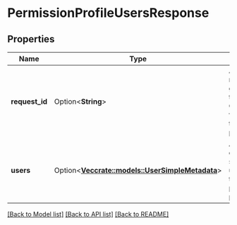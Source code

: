 # PermissionProfileUsersResponse

## Properties

Name | Type | Description | Notes
------------ | ------------- | ------------- | -------------
**request_id** | Option<**String**> | A Gong request reference Id, generated for this request. Can be used for troubleshooting purposes. | [optional]
**users** | Option<[**Vec<crate::models::UserSimpleMetadata>**](UserSimpleMetadata.md)> | A list, in which each item specifies a user attached to the permission profile. | [optional]

[[Back to Model list]](../README.md#documentation-for-models) [[Back to API list]](../README.md#documentation-for-api-endpoints) [[Back to README]](../README.md)


